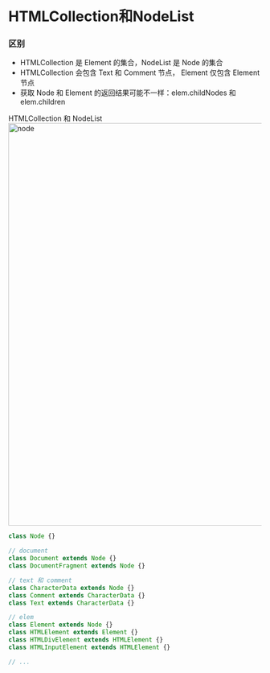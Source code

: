 
# HTMLCollection和NodeList

### 区别
- HTMLCollection 是 Element 的集合，NodeList 是 Node 的集合
- HTMLCollection 会包含 Text 和 Comment 节点， Element 仅包含 Element 节点
- 获取 Node 和 Element 的返回结果可能不一样：elem.childNodes 和 elem.children


HTMLCollection 和 NodeList   
<img :src="$withBase('/assets/notes-images/basic/node.png')" alt="node" width="800">

``` js
class Node {}

// document
class Document extends Node {}
class DocumentFragment extends Node {}

// text 和 comment 
class CharacterData extends Node {}
class Comment extends CharacterData {}
class Text extends CharacterData {}

// elem
class Element extends Node {}
class HTMLElement extends Element {}
class HTMLDivElement extends HTMLElement {}
class HTMLInputElement extends HTMLElement {}

// ...

```